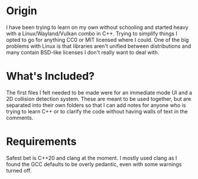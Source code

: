 # Origin
  I have been trying to learn on my own without schooling and started heavy with a Linux/Wayland/Vulkan combo in C++.  Trying to simplify things I opted to go for anything CC0 or MIT licensed where I could.  One of the big problems with Linux is that libraries aren't unified between distributions and many contain BSD-like licenses I don't really want to deal with. 

# What's Included?
  The first files I felt needed to be made were for an immediate mode UI and a 2D collision detection system.  These are meant to be used together, but are separated into their own folders so that I can add notes for anyone who is trying to learn C++ or to clarify the code without having walls of text in the comments.

# Requirements
  Safest bet is C++20 and clang at the moment.  I mostly used clang as I found the GCC defaults to be overly pedantic, even with some warnings turned off.
